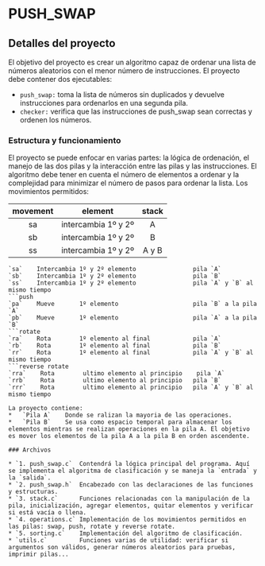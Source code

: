 # PUSH_SWAP

## Detalles del proyecto

El objetivo del proyecto es crear un algoritmo capaz de ordenar una lista de números aleatorios con el menor número de instrucciones.
El proyecto debe contener dos ejecutables:
*   `push_swap:`  toma la lista de números sin duplicados y devuelve instrucciones para ordenarlos en una segunda pila.
*   `checker:`    verifica que las instrucciones de push_swap sean correctas y ordenen los números.

### Estructura y funcionamiento

El proyecto se puede enfocar en varias partes: la lógica de ordenación, el manejo de las dos pilas y la interacción entre las pilas y las instrucciones. 
El algoritmo debe tener en cuenta el número de elementos a ordenar y la complejidad para minimizar el número de pasos para ordenar la lista.
Los movimientos permitidos:

| movement   |       element       |  stack |
|:----------:|:-------------------:|:------:|
| sa         | intercambia 1º y 2º | A      |
| sb         | intercambia 1º y 2º | B      |
| ss         | intercambia 1º y 2º | A y B  |



```swap
`sa`    Intercambia 1º y 2º elemento        		pila `A`
`sb`    Intercambia 1º y 2º elemento       			pila `B`
`ss`    Intercambia 1º y 2º elemento       		 	pila `A` y `B` al mismo tiempo
```push
`pa`    Mueve       1º elemento         	  	  	pila `B` a la pila `A`
`pb`    Mueve       1º elemento         	    	pila `A` a la pila `B`
```rotate
`ra`    Rota        1º elemento al final    		pila `A`
`rb`    Rota        1º elemento al final    		pila `B`
`rr`    Rota        1º elemento al final    		pila `A` y `B` al mismo tiempo
```reverse rotate
`rra`    Rota        ultimo elemento al principio    pila `A`
`rrb`    Rota        ultimo elemento al principio 	pila `B`
`rrr`    Rota        ultimo elemento al principio 	pila `A` y `B` al mismo tiempo

La proyecto contiene:
*	`Pila A` 	Donde se ralizan la mayoria de las operaciones.
*	`Pila B`	Se usa como espacio temporal para almacenar los elementos mientras se realizan operaciones en la pila A. El objetivo es mover los elementos de la pila A a la pila B en orden ascendente.

### Archivos

* `1. push_swap.c`	Contendrá la lógica principal del programa. Aquí se implementa el algoritma de clasificación y se maneja la `entrada` y la `salida`.
* `2. push_swap.h`	Encabezado con las declaraciones de las funciones y estructuras.
* `3. stack.c`		Funciones relacionadas con la manipulación de la pila, inicialización, agregar elementos, quitar elementos y verificar si está vacía o llena.
* `4. operations.c`	Implementación de los movimientos permitidos en las pilas: swap, push, rotate y reverse rotate. 
* `5. sorting.c`	Implementación del algoritmo de clasificación. 
* `utils.c`			Funciones varias de utilidad: verificar si argumentos son válidos, generar números aleatorios para pruebas, imprimir pilas...
















